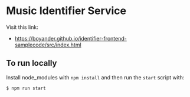 # Music Identifier Service

Visit this link:

- https://boyander.github.io/identifier-frontend-samplecode/src/index.html

## To run locally

Install node_modules with `npm install` and then run the `start` script with:

```bash
$ npm run start
```
